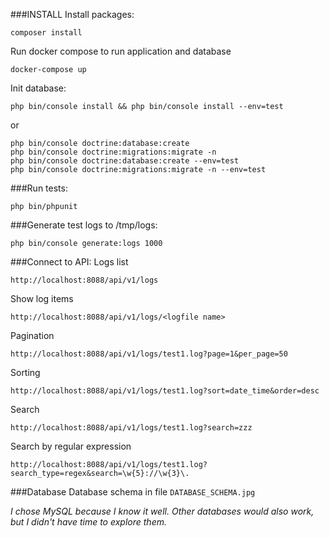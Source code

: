###INSTALL
Install packages:
```
composer install
```

Run docker compose to run application and database 
```
docker-compose up
```


Init database:
```
php bin/console install && php bin/console install --env=test
```
 or
```
php bin/console doctrine:database:create
php bin/console doctrine:migrations:migrate -n
php bin/console doctrine:database:create --env=test
php bin/console doctrine:migrations:migrate -n --env=test
```


###Run tests:
```
php bin/phpunit
```


###Generate test logs
to /tmp/logs:
```
php bin/console generate:logs 1000
```


###Connect to API:
Logs list
```
http://localhost:8088/api/v1/logs
```

Show log items
```
http://localhost:8088/api/v1/logs/<logfile name>
```

Pagination
```
http://localhost:8088/api/v1/logs/test1.log?page=1&per_page=50
```

Sorting
```
http://localhost:8088/api/v1/logs/test1.log?sort=date_time&order=desc
```

Search
```
http://localhost:8088/api/v1/logs/test1.log?search=zzz
```

Search by regular expression
```
http://localhost:8088/api/v1/logs/test1.log?search_type=regex&search=\w{5}://\w{3}\.
```


###Database
Database schema in file `DATABASE_SCHEMA.jpg`

_I chose MySQL because I know it well. Other databases would also work, but I didn't have time to explore them._
